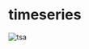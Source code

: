 # timeseries

![tsa](https://github.com/ranja-sarkar/timeseries/assets/101544669/9dfccdc4-6c7e-4d0a-b63e-8ef8283b63df)
